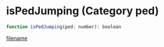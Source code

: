 # isPedJumping (Category ped)

```js
function isPedJumping(ped: number): boolean
```

[filename](isPedJumping_m.md ':include')